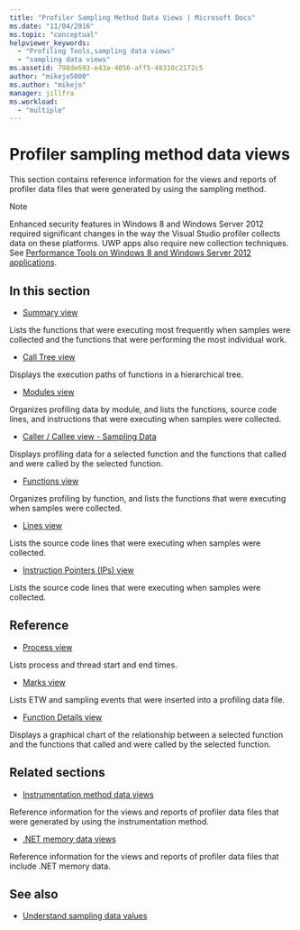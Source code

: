 ```yaml
---
title: "Profiler Sampling Method Data Views | Microsoft Docs"
ms.date: "11/04/2016"
ms.topic: "conceptual"
helpviewer_keywords:
  - "Profiling Tools,sampling data views"
  - "sampling data views"
ms.assetid: 798de693-e43a-4056-aff5-48310c2172c5
author: "mikejo5000"
ms.author: "mikejo"
manager: jillfra
ms.workload:
  - "multiple"
---
```

# Profiler sampling method data views
This section contains reference information for the views and reports of profiler data files that were generated by using the sampling method.

> [!NOTE]
> Enhanced security features in Windows 8 and Windows Server 2012 required significant changes in the way the Visual Studio profiler collects data on these platforms. UWP apps also require new collection techniques. See [Performance Tools on Windows 8 and Windows Server 2012 applications](../profiling/performance-tools-on-windows-8-and-windows-server-2012-applications.md).

## In this section
- [Summary view](../profiling/summary-view-sampling-data.md)

 Lists the functions that were executing most frequently when samples were collected and the functions that were performing the most individual work.

- [Call Tree view](../profiling/call-tree-view-sampling-data.md)

 Displays the execution paths of functions in a hierarchical tree.

- [Modules view](../profiling/modules-view-sampling-data.md)

 Organizes profiling data by module, and lists the functions, source code lines, and instructions that were executing when samples were collected.

- [Caller / Callee view - Sampling Data](../profiling/caller-callee-view-sampling-data.md)

 Displays profiling data for a selected function and the functions that called and were called by the selected function.

- [Functions view](../profiling/functions-view-sampling-data.md)

 Organizes profiling by function, and lists the functions that were executing when samples were collected.

- [Lines view](../profiling/lines-view-sampling-data.md)

 Lists the source code lines that were executing when samples were collected.

- [Instruction Pointers (IPs) view](../profiling/instruction-pointers-ips-view-sampling-data.md)

 Lists the source code lines that were executing when samples were collected.

## Reference
- [Process view](../profiling/process-view.md)

 Lists process and thread start and end times.

- [Marks view](../profiling/marks-view.md)

 Lists ETW and sampling events that were inserted into a profiling data file.

- [Function Details view](../profiling/function-details-view.md)

 Displays a graphical chart of the relationship between a selected function and the functions that called and were called by the selected function.

## Related sections
- [Instrumentation method data views](../profiling/instrumentation-method-data-views.md)

 Reference information for the views and reports of profiler data files that were generated by using the instrumentation method.

- [.NET memory data views](../profiling/dotnet-memory-data-views.md)

 Reference information for the views and reports of profiler data files that include .NET memory data.

## See also
- [Understand sampling data values](../profiling/understanding-sampling-data-values.md)